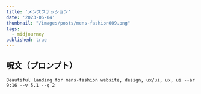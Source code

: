 ```yaml
---
title: 'メンズファッション'
date: '2023-06-04'
thumbnail: "/images/posts/mens-fashion009.png"
tags:
  - midjourney
published: true
---
```


## 呪文（プロンプト）
```
Beautiful landing for mens-fashion website, design, ux/ui, ux, ui --ar 9:16 --v 5.1 --q 2
```